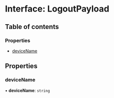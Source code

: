 # Interface: LogoutPayload

## Table of contents

### Properties

- [deviceName](LogoutPayload.md#devicename)

## Properties

### deviceName

• **deviceName**: `string`
